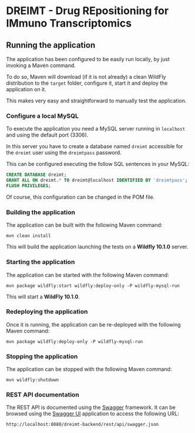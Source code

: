 # DREIMT - Drug REpositioning for IMmuno Transcriptomics

## Running the application
The application has been configured to be easily run locally, by just invoking
a Maven command.

To do so, Maven will download (if it is not already) a clean WildFly
distribution to the `target` folder, configure it, start it and deploy the
application on it.

This makes very easy and straightforward to manually test the application.

### Configure a local MySQL
To execute the application you need a MySQL server running in `localhost` and
using the default port (3306).

In this server you have to create a database named `dreimt` accessible for the
`dreimt` user using the `dreimtpass` password.

This can be configured executing the follow SQL sentences in your MySQL:

```SQL
CREATE DATABASE dreimt;
GRANT ALL ON dreimt.* TO dreimt@localhost IDENTIFIED BY 'dreimtpass';
FLUSH PRIVILEGES;
```

Of course, this configuration can be changed in the POM file.

### Building the application
The application can be built with the following Maven command:

```
mvn clean install
```

This will build the application launching the tests on a **Wildfly 10.1.0**
server.

### Starting the application
The application can be started with the following Maven command:

```
mvn package wildfly:start wildfly:deploy-only -P wildfly-mysql-run
```

This will start a **WildFly 10.1.0**.

### Redeploying the application
Once it is running, the application can be re-deployed with the following Maven
command:

```
mvn package wildfly:deploy-only -P wildfly-mysql-run
```

### Stopping the application
The application can be stopped with the following Maven command:

```
mvn wildfly:shutdown
```

### REST API documentation
The REST API is documented using the [Swagger](https://swagger.io/) framework.
It can be browsed using the [Swagger UI](http://petstore.swagger.io/)
application to access the following URL:

```
http://localhost:8080/dreimt-backend/rest/api/swagger.json
```